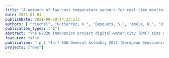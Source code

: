 ```yaml
---
title: "A network of low-cost temperature sensors for real-time monitoring of combined sewer overflow"
date: 2021-01-01
publishDate: 2021-09-29T14:33:57Z
authors: [ "riechel", "Gutierrez, O.", "Busquets, S.", "Amela, N.", "Dimova, V.", "Gunkel, M.", "caradot", "rouault" ]
publication_types: ["1"]
abstract: "The H2020 innovation project digital-water.city (DWC) aims at boosting the integrated management of water systems in five major European cities – Berlin, Copenhagen, Milan, Paris and Sofia – by leveraging the potential of data and digital technologies. The goal is to quantify the benefits of a panel of 15 innovative digital solutions and achieve their long-term uptake and successful integration in the existing digital systems and governance processes. One of these promising technologies is a new generation of sensors for measuring combined sewer overflow occurrence, developed by ICRA and IoTsens. Recent EU regulations have correctly identified CSOs as an important source of contamination and promote appropriate monitoring of all CSO structures in order to control and avoid the detrimental effects on receiving waters. Traditionally there has been a lack of reliable data on the occurrence of CSOs, with the main limitations being: i) the high number of CSO structures per municipality or catchment and ii) the high cost of the flow-monitoring equipment available on the market to measure CSO events. These two factors and the technical constraints of accessing and installing monitoring equipment in some CSO structures have delayed the implementation of extensive monitoring of CSOs. As a result, utilities lack information about the behaviour of the network and potential impacts on the local water bodies. The new sensor technology developed by ICRA and IoTsens provides a simple yet robust method for CSO detection based on the deployment of a network of innovative low-cost temperature sensors. The technology reduces CAPEX and OPEX for CSO monitoring, compared to classical flow or water level measurements, and allows utilities to monitor their network extensively. The sensors are installed at the overflows crest and measure air temperature during dry-weather conditions and water temperature when the overflow crest is submerged in case of a CSO event. A CSO event and its duration can be detected by a shift in observed temperature, thanks to the temperature difference between the air and the water phase. Artificial intelligence algorithms further help to convert the continuous measurements into binary information on CSO occurrence. The sensors can quantify the CSO occurrence and duration and remotely provide real-time overflow information through LoRaWAN/2G communication protocols. The solution is being deployed since October 2020 in the cities of Sofia, Bulgaria, and Berlin, Germany, with 10 offline sensors installed in each city to improve knowledge on CSO emissions. Further 36 (Sofia) and 9 (Berlin) online sensors will follow this winter. Besides its main goal of improving knowledge on CSO emissions, data in Sofia will also be used to identify suspected dryweather overflows due to blockages. In Berlin, data will be used to improve the accuracy of an existing hydrodynamic sewer model for resilience analysis, flood forecasting and efficient investment in stormwater management measures. First results show a good detection accuracy of CSO events with the offline version of the technology. As measurements are ongoing and further sensors will be added, an enhanced set of results will be presented at the conference."
featured: false
publication: " p 1 *In:* EGU General Assembly 2021 (European Geosciences Union). online. 19–30 April 2021"
projects: ["dwc"]
---
```


